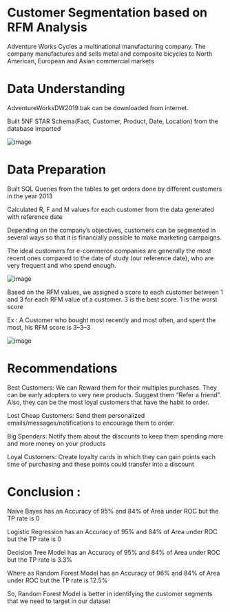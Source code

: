 # Customer Segmentation based on RFM Analysis

Adventure Works Cycles a multinational manufacturing company. The company manufactures and sells metal and composite bicycles to North American, European and Asian commercial markets

# Data Understanding

AdventureWorksDW2019.bak can be downloaded from internet.

  Built 5NF STAR Schema(Fact, Customer, Product, Date, Location) from the database imported

![image](https://user-images.githubusercontent.com/83650174/122660067-b0b94500-d19b-11eb-933a-ef66460b553a.png)

# Data Preparation

Built SQL Queries from the tables to get orders  done by different customers in the year 2013

Calculated R, F and M values for each customer  from the data generated with reference date 


Depending on the company’s objectives, customers can be segmented in several ways so that it is financially possible to make marketing campaigns. 

The ideal customers for e-commerce companies are generally the most recent ones compared to the date of study (our reference date), who are very frequent and who spend enough.

![image](https://user-images.githubusercontent.com/83650174/122660109-20c7cb00-d19c-11eb-8fc6-2c7155e65a34.png)

Based on the RFM values, we assigned a score to each customer between 1 and 3 for each RFM value of a customer.  3 is the best score. 1 is the worst score

Ex : A Customer who bought most recently and most often, and spent the most, his RFM score is 3–3–3

![image](https://user-images.githubusercontent.com/83650174/122660117-31784100-d19c-11eb-8bd5-37a3f2c5d489.png)


# Recommendations

Best Customers: We can Reward them for their multiples purchases. They can be early adopters to very new products. Suggest them “Refer a friend”. Also, they can be the most loyal customers that have the habit to order.

Lost Cheap Customers: Send them personalized emails/messages/notifications to encourage them to order.

Big Spenders: Notify them about the discounts to keep them spending more and more money on your products

Loyal Customers: Create loyalty cards in which they can gain points each time of purchasing and these points could transfer into a discount


# Conclusion :

Naive Bayes has an Accuracy of 95% and 84% of Area under ROC but the TP rate is 0

Logistic Regression has an Accuracy of 95% and 84% of Area under ROC but the TP rate is 0

Decision Tree Model has an Accuracy of 95% and 84% of Area under ROC but the TP rate is 3.3%

Where as Random Forest Model has an Accuracy of 96% and 84% of Area under ROC but the TP rate is 12.5%

So, Random Forest Model is better in identifying the customer segments that we need to target in our dataset 

